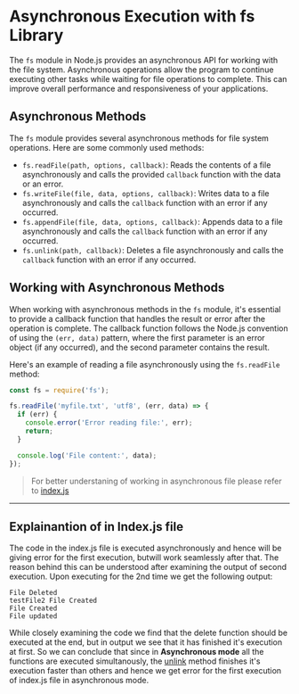 # Asynchronous Execution with fs Library

The `fs` module in Node.js provides an asynchronous API for working with the file system. Asynchronous operations allow the program to continue executing other tasks while waiting for file operations to complete. This can improve overall performance and responsiveness of your applications.

## Asynchronous Methods

The `fs` module provides several asynchronous methods for file system operations. Here are some commonly used methods:

- `fs.readFile(path, options, callback)`: Reads the contents of a file asynchronously and calls the provided `callback` function with the data or an error.
- `fs.writeFile(file, data, options, callback)`: Writes data to a file asynchronously and calls the `callback` function with an error if any occurred.
- `fs.appendFile(file, data, options, callback)`: Appends data to a file asynchronously and calls the `callback` function with an error if any occurred.
- `fs.unlink(path, callback)`: Deletes a file asynchronously and calls the `callback` function with an error if any occurred.

## Working with Asynchronous Methods

When working with asynchronous methods in the `fs` module, it's essential to provide a callback function that handles the result or error after the operation is complete. The callback function follows the Node.js convention of using the `(err, data)` pattern, where the first parameter is an error object (if any occurred), and the second parameter contains the result.

Here's an example of reading a file asynchronously using the `fs.readFile` method:

```javascript
const fs = require('fs');

fs.readFile('myfile.txt', 'utf8', (err, data) => {
  if (err) {
    console.error('Error reading file:', err);
    return;
  }

  console.log('File content:', data);
});
```

> For better understaning of working in asynchronous file please refer to [index.js](../Async/index.js)

---

## Explainantion of in Index.js file

The code in the index.js file is executed asynchronously and hence will be giving error for the first execution, butwill work seamlessly after that.
The reason behind this can be understood after examining the output of second execution. Upon executing for the 2nd time we get the following output:
```OUTPUT
File Deleted
testFile2 File Created
File Created
File updated
```
While closely examining the code we find that the delete function should be executed at the end, but in output we see that it has finished it's execution at first. So we can conclude that since in **Asynchronous mode** all the functions are executed simultanously, the [unlink](#asynchronous-methods) method finishes it's execution faster than others and hence we get error for the first execution of index.js file in asynchronous mode. 